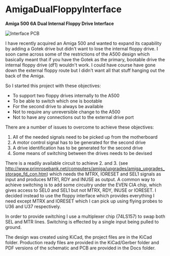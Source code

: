 # AmigaDualFloppyInterface
**Amiga 500 6A Dual Internal Floppy Drive Interface**

![Interface PCB](/Docs/Board.png)

I have recently acquired an Amiga 500 and wanted to expand its capability by adding a Gotek drive but didn't want to lose the internal floppy drive. I soon came across some of the restrictions of the A500 design which basically meant that if you have the Gotek as the primary, bootable drive the internal floppy drive (df1) wouldn't work. I could have course have gone down the external floppy route but I didn't want all that stuff hanging out the back of the Amiga.

So I started this project with these objectives:
- To support two floppy drives internally to the A500
- To be able to switch which one is bootable
- For the second drive to always be available
- Not to require any unreversible change to the A500
- Not to have any connections out to the external drive port

There are a number of issues to overcome to achieve these objectives:
1. All of the needed signals need to be picked up from the motherboard
2. A motor control signal has to be generated for the second drive
3. A drive identification has to be generated for the second drive
4. Some means of switching between the drives needs to be devised

There is a readily available circuit to achieve 2. and 3. (see http://www.primrosebank.net/computers/amiga/upgrades/amiga_upgrades_storage_fd_con.htm) which needs the MTRX, IORESET and SEL1 signals as input and produces MTR1, RDY and INUSE as output. A common way to achieve switching is to add some circuitry under the EVEN CIA chip, which gives access to SEL0 and SEL1 but not MTRX, RDY, INUSE or IORESET. I decided instead to use the floppy interface which provides everything I need except MTRX and IORESET which I can pick up using flying probes to U36 and U37 respectively.

In order to provide switching I use a multiplexer chip (74LS157) to swap both SEL and MTR lines. Switching is effected by a single input being pulled to ground.

The design was created using KiCad, the project files are in the KiCad folder. Production ready files are provided in the KiCad/Gerber folder and PDF versions of the schematic and PCB are provided in the Docs folder.

